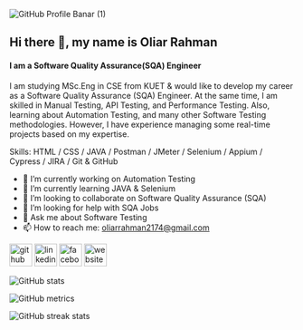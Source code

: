 ![GitHub Profile Banar (1)](https://github.com/user-attachments/assets/984b2ee6-3bc0-49fc-9db9-4a3282c1cf33)
## Hi there 👋, my name is Oliar Rahman
#### I am a Software Quality Assurance(SQA) Engineer


I am studying MSc.Eng in CSE from KUET & would like to develop my career as a Software Quality Assurance (SQA) Engineer. At the same time, I am skilled in Manual Testing, API Testing, and Performance Testing. Also, learning about Automation Testing, and many other Software Testing methodologies. However, I have experience managing some real-time projects based on my expertise.

Skills: HTML / CSS / JAVA / Postman / JMeter / Selenium / Appium / Cypress / JIRA / Git & GitHub

- 🔭 I’m currently working on Automation Testing 
- 🌱 I’m currently learning JAVA & Selenium 
- 👯 I’m looking to collaborate on Software Quality Assurance (SQA) 
- 🤔 I’m looking for help with SQA Jobs 
- 💬 Ask me about Software Testing 
- 📫 How to reach me: oliarrahman2174@gmail.com 


[<img src='https://cdn.jsdelivr.net/npm/simple-icons@3.0.1/icons/github.svg' alt='github' height='40'>](https://github.com/oliar74)  [<img src='https://cdn.jsdelivr.net/npm/simple-icons@3.0.1/icons/linkedin.svg' alt='linkedin' height='40'>](https://www.linkedin.com/in/oliar-rahman/)  [<img src='https://cdn.jsdelivr.net/npm/simple-icons@3.0.1/icons/facebook.svg' alt='facebook' height='40'>](https://www.facebook.com/oliar.rahman.2174/)  [<img src='https://cdn.jsdelivr.net/npm/simple-icons@3.0.1/icons/icloud.svg' alt='website' height='40'>](https://www.oliarrahman.adspeon.com/)  

![GitHub stats](https://github-readme-stats.vercel.app/api?username=oliar74&show_icons=true)  

![GitHub metrics](https://metrics.lecoq.io/oliar74)  

![GitHub streak stats](https://streak-stats.demolab.com/?user=oliar74)  

